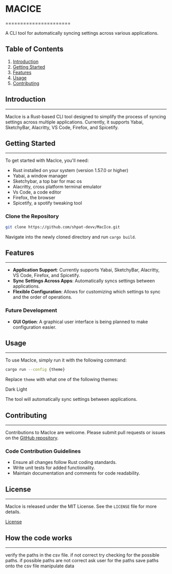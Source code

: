 # MACICE
======================

A CLI tool for automatically syncing settings across various applications.

## Table of Contents

1. [Introduction](#introduction)
2. [Getting Started](#getting-started)
3. [Features](#features)
4. [Usage](#usage)
5. [Contributing](#contributing)

## Introduction
-------------

MacIce is a Rust-based CLI tool designed to simplify the process of
syncing settings across multiple applications. Currently, it supports Yabai,
SketchyBar, Alacritty, VS Code, Firefox, and Spicetify.

## Getting Started
---------------

To get started with MacIce, you'll need:

*   Rust installed on your system (version 1.57.0 or higher)
*   Yabai, a window manager
*   Sketchybar, a top bar for mac os
*   Alacritty, cross platform terminal emulator
*   Vs Code, a code editor
*   Firefox, the browser
*   Spicetify, a spotify tweaking tool

### Clone the Repository

```bash
git clone https://github.com/shpat-devv/MacIce.git
```

Navigate into the newly cloned directory and run `cargo build`.

## Features
------------

*   **Application Support**: Currently supports Yabai, SketchyBar, Alacritty, VS
Code, Firefox, and Spicetify.
*   **Sync Settings Across Apps**: Automatically syncs settings between
applications.
*   **Flexible Configuration**: Allows for customizing which settings
to sync and the order of operations.

### Future Development

*   **GUI Option**: A graphical user interface is being planned to make
configuration easier.

## Usage
-----

To use MacIce, simply run it with the following command:

```bash
cargo run --config {theme}
```

Replace `theme` with what one of the following themes:

Dark
Light

The tool will automatically sync settings between applications. 
## Contributing
------------

Contributions to MacIce are welcome. Please submit pull requests or
issues on the [GitHub
repository](https://github.com/your-username/auto-sync-settings).

### Code Contribution Guidelines

*   Ensure all changes follow Rust coding standards.
*   Write unit tests for added functionality.
*   Maintain documentation and comments for code readability.

## License
--------

MacIce is released under the MIT License. See the `LICENSE` file for more
details.

[License](https://github.com/your-username/auto-sync-settings/blob/main/LICENSE)


## How the code works
--------------------
verify the paths in the csv file.
if not correct try checking for the possible paths.
if possible paths are not correct ask user for the paths
save paths onto the csv file
manipulate data